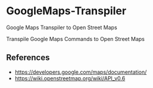 # GoogleMaps-Transpiler
Google Maps Transpiler to Open Street Maps

Transpile Google Maps Commands to Open Street Maps

## References
- https://developers.google.com/maps/documentation/
- https://wiki.openstreetmap.org/wiki/API_v0.6
